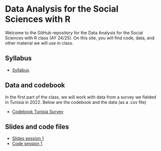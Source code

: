 # Data Analysis for the Social Sciences with R
Welcome to the GitHub repository for the Data Analysis for the Social Sciences with R class (AY 24/25). On this site, you will find code, data, and other material we will use in class.
## Syllabus
- [Syllabus](Syllabus.pdf)
## Data and codebook
In the first part of the class, we will work with data from a survey we fielded in Tunisia in 2022. Below are the codebook and the data (as a .csv file)
- [Codebook Tunisia Survey](Codebook-TUN-Survey.pdf)
## Slides and code files
- [Slides session 1](Session-1.pdf)
- [Code session 1](Session-1.R)
